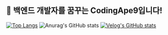 ## 🛫 백엔드 개발자를 꿈꾸는 CodingApe9입니다!
[![Top Langs](https://github-readme-stats.vercel.app/api/top-langs/?username=CodingApe9)](https://github.com/anuraghazra/github-readme-stats)
![Anurag's GitHub stats](https://github-readme-stats.vercel.app/api?username=CodingApe9&hide=contribs,prs&show_icons=true&theme=synthwave)
[![Velog's GitHub stats](https://velog-readme-stats.vercel.app/api?name=codingape9)](https://velog.io/@codingape9/posts)

